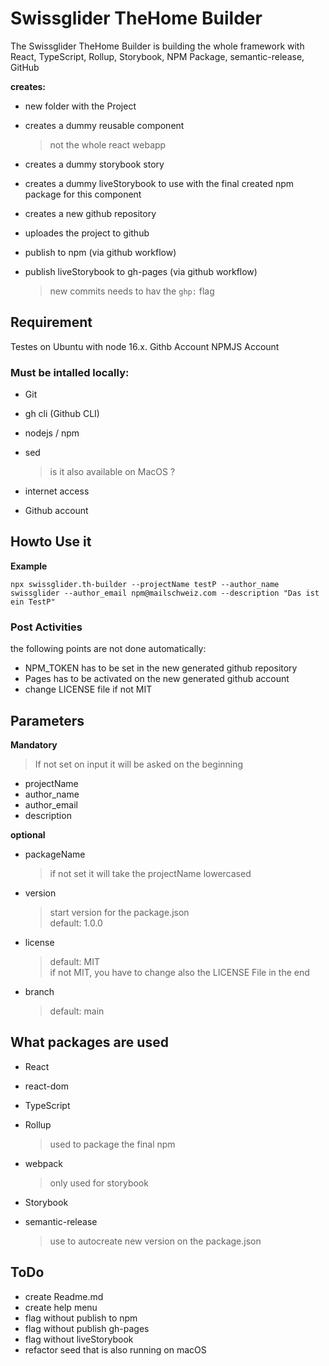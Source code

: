 # Swissglider TheHome Builder

The Swissglider TheHome Builder is building the whole framework with React, TypeScript, Rollup, Storybook, NPM Package, semantic-release, GitHub

**creates:**
- new folder with the Project
- creates a dummy reusable component
    > not the whole react webapp

- creates a dummy storybook story
- creates a dummy liveStorybook to use with the final created npm package for this component
- creates a new github repository
- uploades the project to github
- publish to npm (via github workflow)
- publish liveStorybook to gh-pages (via github workflow)
    > new commits needs to hav the `ghp:` flag

## Requirement
Testes on Ubuntu with node 16.x.
Githb Account
NPMJS Account

### Must be intalled locally:
- Git
- gh cli (Github CLI)
- nodejs / npm
- sed
    > is it also available on MacOS ?

- internet access
- Github account

## Howto Use it

**Example**

```
npx swissglider.th-builder --projectName testP --author_name swissglider --author_email npm@mailschweiz.com --description "Das ist ein TestP"
```

### Post Activities
the following points are not done automatically:
- NPM_TOKEN has to be set in the new generated github repository
- Pages has to be activated on the new generated github account
- change LICENSE file if not MIT

## Parameters
**Mandatory**
> If not set on input it will be asked on the beginning

- projectName
- author_name
- author_email
- description

**optional**
- packageName
    > if not set it will take the projectName lowercased

- version
    > start version for the package.json  
    > default: 1.0.0

- license
    > default: MIT  
    > if not MIT, you have to change also the LICENSE File in the end

- branch
    > default: main

## What packages are used
- React
- react-dom
- TypeScript
- Rollup
    > used to package the final npm

- webpack
    > only used for storybook

- Storybook
- semantic-release
    > use to autocreate new version on the package.json

## ToDo
- create Readme.md
- create help menu
- flag without publish to npm
- flag without publish gh-pages
- flag without liveStorybook
- refactor seed that is also running on macOS
